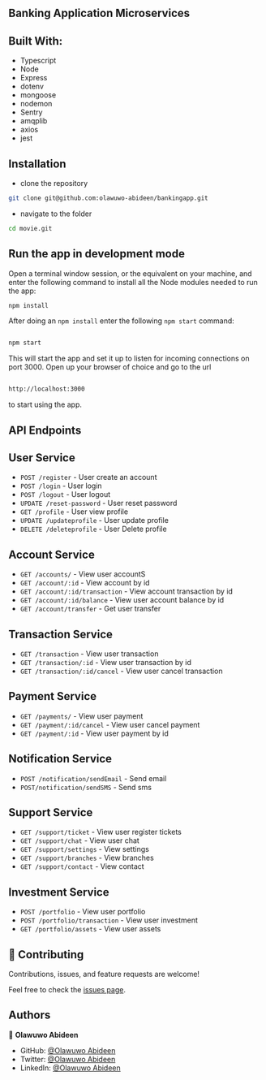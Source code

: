## Banking Application Microservices

## Built With:

- Typescript
- Node
- Express
- dotenv
- mongoose
- nodemon
- Sentry
- amqplib
- axios
- jest

## Installation

- clone the repository

```sh
git clone git@github.com:olawuwo-abideen/bankingapp.git
```

- navigate to the folder

```sh
cd movie.git
```

## Run the app in development mode

Open a terminal window session, or the equivalent on your machine, and enter the following command to install all the
Node modules needed to run the app:

```sh
npm install
```

After doing an `npm install` enter the following `npm start` command:

```sh

npm start

```

This will start the app and set it up to listen for incoming connections on port 3000. Open up your browser of choice
and go to the url

```sh

http://localhost:3000

```

to start using the app.

## API Endpoints

## User Service

- `POST /register` - User create an account
- `POST /login` - User login
- `POST /logout` - User logout
- `UPDATE /reset-password` - User reset password
- `GET /profile` - User view profile
- `UPDATE /updateprofile` - User update profile 
- `DELETE /deleteprofile` - User Delete profile


## Account Service

- `GET /accounts/` - View user accountS
- `GET /account/:id` - View account by id
- `GET /account/:id/transaction` - View account transaction by id
- `GET /account/:id/balance` - View user account balance by id
- `GET /account/transfer` - Get user transfer

## Transaction Service

- `GET /transaction` - View user transaction
- `GET /transaction/:id` - View user transaction by id
- `GET /transaction/:id/cancel` - View user cancel transaction


## Payment Service

- `GET /payments/` - View user payment
- `GET /payment/:id/cancel` - View user cancel payment
- `GET /payment/:id` - View user payment by id



## Notification Service

- `POST /notification/sendEmail` - Send email
- `POST/notification/sendSMS` - Send sms


## Support Service

- `GET /support/ticket` - View user register tickets
- `GET /support/chat` - View user chat
- `GET /support/settings` - View settings
- `GET /support/branches` - View branches
- `GET /support/contact` - View contact


## Investment Service

- `POST /portfolio` - View user portfolio
- `POST /portfolio/transaction` - View user investment
- `GET /portfolio/assets` - View user assets

## 🤝 Contributing

Contributions, issues, and feature requests are welcome!

Feel free to check the [issues page](https://github.com/olawuwo-abideen/bankingapp/issues).

## Authors

👤 **Olawuwo Abideen**

- GitHub: [@Olawuwo Abideen](https://github.com/olawuwo-abideen)
- Twitter: [@Olawuwo Abideen](https://twitter.com/olawuwo_abideen)
- LinkedIn: [@Olawuwo Abideen](https://www.linkedin.com/in/olawuwo-abideen/)


